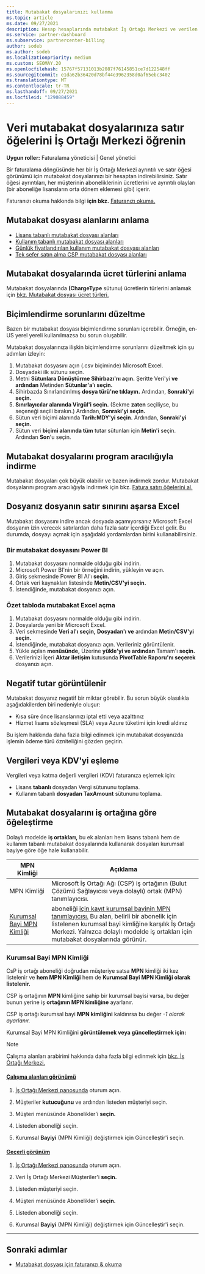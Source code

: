 ```yaml
---
title: Mutabakat dosyalarınızı kullanma
ms.topic: article
ms.date: 09/27/2021
description: Hesap hesaplarında mutabakat İş Ortağı Merkezi ve verilen faturalama dönemi için ücretlerin ayrıntılı, satır öğesi görünümlerini yorumlama hakkında bilgi edinmek.
ms.service: partner-dashboard
ms.subservice: partnercenter-billing
author: sodeb
ms.author: sodeb
ms.localizationpriority: medium
ms.custom: SEOMAY.20
ms.openlocfilehash: 15767f57131013b2087f76145851ce7d122548ff
ms.sourcegitcommit: e1da62b36420d78bf44e3962358d0af65ebc3402
ms.translationtype: MT
ms.contentlocale: tr-TR
ms.lasthandoff: 09/27/2021
ms.locfileid: "129088459"
---
```

# <a name="learn-how-to-read-the-line-items-in-your-partner-center-reconciliation-files"></a>Veri mutabakat dosyalarınıza satır öğelerini İş Ortağı Merkezi öğrenin

**Uygun roller:** Faturalama yöneticisi | Genel yönetici

Bir faturalama döngüsünde her bir İş Ortağı Merkezi ayrıntılı ve satır öğesi görünümü için mutabakat dosyalarınızı bir hesaptan indirebilirsiniz. Satır öğesi ayrıntıları, her müşterinin aboneliklerinin ücretlerini ve ayrıntılı olayları (bir aboneliğe lisansların orta dönem eklemesi gibi) içerir.

Faturanızı okuma hakkında bilgi **için bkz.** [Faturanızı okuma.](read-your-bill.md)

## <a name="understand-reconciliation-file-fields"></a>Mutabakat dosyası alanlarını anlama

- [Lisans tabanlı mutabakat dosyası alanları](license-based-recon-files.md)
- [Kullanım tabanlı mutabakat dosyası alanları](usage-based-recon-files.md)
- [Günlük fiyatlandırılan kullanım mutabakat dosyası alanları](daily-rated-usage-recon-files.md)
- [Tek sefer satın alma CSP mutabakat dosyası alanları](modern-invoice-reconciliation-file.md)

## <a name="understand-charge-types-in-reconciliation-files"></a>Mutabakat dosyalarında ücret türlerini anlama

Mutabakat dosyalarında **(ChargeType** sütunu) ücretlerin türlerini anlamak için [bkz. Mutabakat dosyası ücret türleri.](recon-file-charge-types.md)

## <a name="fix-formatting-issues"></a>Biçimlendirme sorunlarını düzeltme

Bazen bir mutabakat dosyası biçimlendirme sorunları içerebilir. Örneğin, en-US yerel yereli kullanılmazsa bu sorun oluşabilir.

Mutabakat dosyalarınıza ilişkin biçimlendirme sorunlarını düzeltmek için şu adımları izleyin:

1. Mutabakat dosyasını açın (.csv biçiminde) Microsoft Excel.
2. Dosyadaki ilk sütunu seçin.
3. Metni **Sütunlara Dönüştürme Sihirbazı'nı açın.** Şeritte Veri'yi **ve ardından** Metinden **Sütunlar'a'ı seçin.**
4. Sihirbazda Sınırlandırılmış **dosya türü'ne tıklayın.** Ardından, **Sonraki'yi seçin.**
5. **Sınırlayıcılar alanında Virgül'i** **seçin.** (Sekme **zaten** seçiliyse, bu seçeneği seçili bırakın.) Ardından, **Sonraki'yi seçin.**
6. Sütun veri biçimi alanında **Tarih:MDY'yi seçin.**  Ardından, **Sonraki'yi seçin.**
7. Sütun veri **biçimi alanında tüm** tutar sütunları için **Metin'i** seçin. Ardından **Son**'u seçin.

## <a name="download-reconciliation-files-programmatically"></a>Mutabakat dosyalarını program aracılığıyla indirme

Mutabakat dosyaları çok büyük olabilir ve bazen indirmek zordur. Mutabakat dosyalarını program aracılığıyla indirmek için bkz. [Fatura satırı öğelerini al.](/partner-center/develop/get-invoiceline-items)

## <a name="if-your-file-exceeds-the-row-limit-in-excel"></a>Dosyanız dosyanın satır sınırını aşarsa Excel

Mutabakat dosyasını indire ancak dosyada açamıyorsanız Microsoft Excel dosyanın izin verecek satırlardan daha fazla satır içerdiği Excel gelir. Bu durumda, dosyayı açmak için aşağıdaki yordamlardan birini kullanabilirsiniz.

### <a name="open-a-recon-file-in-power-bi"></a>Bir mutabakat dosyasını Power BI

1. Mutabakat dosyasını normalde olduğu gibi indirin.
2. Microsoft Power BI'nin bir örneğini indirin, yükleyin ve açın.
3. Giriş sekmesinde Power BI  Al'ı **seçin.**
4. Ortak veri kaynakları listesinde **Metin/CSV'yi seçin.** 
5. İstendiğinde, mutabakat dosyanızı açın.

### <a name="open-a-recon-file-in-an-excel-pivot-table"></a>Özet tabloda mutabakat Excel açma

1. Mutabakat dosyasını normalde olduğu gibi indirin.
2. Dosyalarda yeni bir Microsoft Excel.
3. Veri sekmesinde **Veri al'ı** **seçin,** **Dosyadan'ı ve** ardından **Metin/CSV'yi seçin.**
4. İstendiğinde, mutabakat dosyanızı açın. Verileriniz görüntülenir.
5. Yükle açılan **menüsünde,** Üzerine **yükle'yi ve ardından** Tamam'ı **seçin.**
6. Verilerinizi İçeri **Aktar iletişim** kutusunda **PivotTable Raporu'nı seçerek** dosyanızı açın.

## <a name="negative-amount-displayed"></a>Negatif tutar görüntülenir

Mutabakat dosyanız negatif bir miktar görebilir. Bu sorun büyük olasılıkla aşağıdakilerden biri nedeniyle oluşur:

- Kısa süre önce lisanslarınızı iptal etti veya azalttınız
- Hizmet lisans sözleşmesi (SLA) veya Azure tüketimi için kredi aldınız

Bu işlem hakkında daha fazla bilgi edinmek için mutabakat dosyanızda işlemin ödeme türü özniteliğini gözden geçirin.

## <a name="map-taxes-or-vat"></a>Vergileri veya KDV'yi eşleme

Vergileri veya katma değerli vergileri (KDV) faturanıza eşlemek için:

- Lisans **tabanlı** dosyadan Vergi sütununu toplama.
- Kullanım tabanlı **dosyadan TaxAmount** sütununu toplama.

## <a name="itemize-reconciliation-files-by-partner"></a>Mutabakat dosyalarını iş ortağına göre öğeleştirme

Dolaylı modelde **iş ortakları,** bu ek alanları hem lisans tabanlı hem de kullanım tabanlı mutabakat dosyalarında kullanarak dosyaları kurumsal bayiye göre öğe hale kullanabilir.

| MPN Kimliği | Açıklama |
| ------ | ----------- |
| MPN Kimliği | Microsoft İş Ortağı Ağı (CSP) iş ortağının (Bulut Çözümü Sağlayıcısı veya dolaylı) ortak (MPN) tanımlayıcısı. |
| [Kurumsal Bayi MPN Kimliği](#reseller-mpn-id) | aboneliği [için kayıt kurumsal bayinin MPN tanımlayıcısı.](#reseller-mpn-id) Bu alan, belirli bir abonelik için listelenen kurumsal bayi kimliğine karşılık İş Ortağı Merkezi. Yalnızca dolaylı modelde iş ortakları için mutabakat dosyalarında görünür. |

### <a name="reseller-mpn-id"></a>Kurumsal Bayi MPN Kimliği

CsP iş ortağı aboneliği doğrudan müşteriye satsa **MPN** kimliği iki kez listelenir ve **hem MPN Kimliği** hem de **Kurumsal Bayi MPN Kimliği olarak listelenir.**

CSP iş ortağının **MPN** kimliğine sahip bir kurumsal bayisi varsa, bu değer bunun yerine iş **ortağının MPN kimliğine** ayarlanır.

CSP iş ortağı kurumsal bayi **MPN kimliğini** kaldırırsa bu değer *-1 olarak ayarlanır.*

Kurumsal Bayi MPN Kimliğini **görüntülemek veya güncelleştirmek için:**

> [!NOTE]
> Çalışma alanları arabirimi hakkında daha fazla bilgi edinmek için [bkz. İş Ortağı Merkezi.](get-around-partner-center.md#turn-workspaces-on-and-off)

#### <a name="workspaces-view"></a>[Çalışma alanları görünümü](#tab/workspaces-view)

1. [İş Ortağı Merkezi panosunda](https://partner.microsoft.com/dashboard) oturum açın.

2. Müşteriler **kutucuğunu** ve ardından listeden müşteriyi seçin.

3. Müşteri menüsünde Abonelikler'i **seçin.**

4. Listeden aboneliği seçin.

5. Kurumsal **Bayiyi** (MPN Kimliği) değiştirmek için Güncelleştir'i seçin.

#### <a name="current-view"></a>[Geçerli görünüm](#tab/current-view)

1. [İş Ortağı Merkezi panosunda](https://partner.microsoft.com/dashboard) oturum açın.

2. Veri İş Ortağı Merkezi Müşteriler'i **seçin.**

3. Listeden müşteriyi seçin.

4. Müşteri menüsünde Abonelikler'i **seçin.**

5. Listeden aboneliği seçin.

6. Kurumsal **Bayiyi** (MPN Kimliği) değiştirmek için Güncelleştir'i seçin.

* * *

## <a name="next-steps"></a>Sonraki adımlar

- [Mutabakat dosyası için faturanızı & okuma](read-your-bill.md)